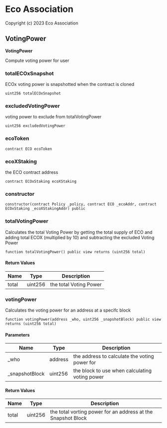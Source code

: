 # Eco Association

Copyright (c) 2023 Eco Association

## VotingPower

**VotingPower**

Compute voting power for user

### totalECOxSnapshot

ECOx voting power is snapshotted when the contract is cloned

```solidity
uint256 totalECOxSnapshot
```

### excludedVotingPower

voting power to exclude from totalVotingPower

```solidity
uint256 excludedVotingPower
```

### ecoToken

```solidity
contract ECO ecoToken
```

### ecoXStaking

the ECO contract address

```solidity
contract ECOxStaking ecoXStaking
```

### constructor

```solidity
constructor(contract Policy _policy, contract ECO _ecoAddr, contract ECOxStaking _ecoXStakingAddr) public
```

### totalVotingPower

Calculates the total Voting Power by getting the total supply of ECO
and adding total ECOX (multiplied by 10) and subtracting the excluded Voting Power

```solidity
function totalVotingPower() public view returns (uint256 total)
```

#### Return Values

| Name | Type | Description |
| ---- | ---- | ----------- |
| total | uint256 | the total Voting Power |

### votingPower

Calculates the voting power for an address at a specifc block

```solidity
function votingPower(address _who, uint256 _snapshotBlock) public view returns (uint256 total)
```
#### Parameters

| Name | Type | Description |
| ---- | ---- | ----------- |
| _who | address | the address to calculate the voting power for |
| _snapshotBlock | uint256 | the block to use when calculating voting power |

#### Return Values

| Name | Type | Description |
| ---- | ---- | ----------- |
| total | uint256 | the total vorting power for an address at the Snapshot Block |

